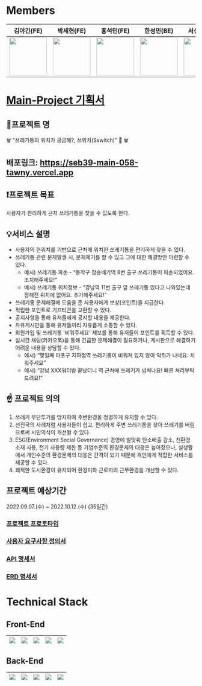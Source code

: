 # Members

|         김야긴(FE)         |         박세현(FE)         |         홍석민(FE)         |         한성민(BE)         |          서성민(BE)         |
|--------------------------|---------------------------|--------------------------|--------------------------|----------------------------|
|<img src="https://user-images.githubusercontent.com/104137221/189057751-0694bd9b-1dbe-4b52-a663-a354cc6ae34a.png" width="100" height="100">|<img src="https://avatars.githubusercontent.com/u/104138055?v=4" width="100" height="100">|<img src="https://user-images.githubusercontent.com/99874863/189057764-51e69f45-a3a0-4938-ae6b-fcec20ec48d4.jpg" width="100" height="100">|<img src="https://user-images.githubusercontent.com/104137221/189061270-819345e6-8cc2-4dda-b7cb-19eaa6f3751d.png" width="100" height="100">|<img src="https://avatars.githubusercontent.com/u/96583210?v=4" width="100" height="100">|


# [Main-Project 기획서](https://www.notion.so/codestates/Main-Project-7868dfc9b9454baba3bdf0cb9de9e179#10797ceb99bd452dacd4053a37c6b450)
## 🌟프로젝트 명 
🗑️  "쓰레기통의 위치가 궁금해?, 쓰위치(Sswitch)" 🚯 🗑️ 

## 배포링크: https://seb39-main-058-tawny.vercel.app

## ❗프로젝트 목표
사용자가 편리하게 근처 쓰레기통을 찾을 수 있도록 한다.

## 💡서비스 설명
- 사용자의 현위치를 기반으로 근처에 위치한 쓰레기통을 편리하게 찾을 수 있다.
- 쓰레기통 관련 문제발생 시, 문제제기를 할 수 있고 그에 대한 해결방안 마련할 수 있다.
    - 예시) 쓰레기통 파손 - “동작구 장승배기역 8번 출구 쓰레기통이 파손되었어요. 조치해주세요!”
    - 예시) 쓰레기통 위치정보 - “강남역 11번 출구 앞 쓰레기통 있다고 나와있는데 정해진 위치에 없어요. 추가해주세요!”
- 쓰레기통 문제해결에 도움을 준 사용자에게 보상(포인트)을 지급한다.
- 적립한 포인트로 기프티콘을 교환할 수 있다.
- 공지사항을 통해 유저들에게 공지할 내용을 제공한다.
- 자유게시판을 통해 유저들끼리 자유롭게 소통할 수 있다.
- 회원가입 및 쓰레기통 '비워주세요' 제보를 통해 유저들이 포인트를 획득할 수 있다.
- 실시간 채팅(카카오톡)을 통해 긴급한 문제해결이 필요하거나, 게시판으로 해결하기 어려운 내용을 상담할 수 있다.
    - 예시) “몇일째 마포구 지하철역 쓰레기통이 비워져 있지 않아 악취가 나네요. 치워주세요”
    - 예시) “강남 XXX워터밤 끝났더니 역 근처에 쓰레기가 넘쳐나요! 빠른 처리부탁드려요!”
    
## ☝ 프로젝트 의의
1. 쓰레기 무단투기를 방지하여 주변환경을 청결하게 유지할 수 있다.
2. 선진국의 사례처럼 사용자들이 쉽고, 편리하게 주변 쓰레기통을 찾아 쓰레기를 버림으로써 시민의식이 개선될 수 있다.
3. ESG(Environment Social Governance) 경영에 발맞춰 탄소배출 감소, 친환경 소재 사용, 전기 사용량 제한 등 기업수준의 환경문제의 대응은 높아졌으나, 실생활에서 개인수준의 환경문제의 대응은 간격이 있기 때문에 개인에게 적합한 서비스를 제공할 수 있다.
4. 쾌적한 도시환경이 유지되어 환경미화 근로자의 근무환경을 개선할 수 있다.

## 프로젝트 예상기간
2022.09.07.(수) ~ 2022.10.12.(수) (35일간)

### [프로젝트 프로토타입](https://www.figma.com/file/Rpy3eN8tFAYRHHYgeRxs17/Untitled?node-id=0%3A1)
### [사용자 요구사항 정의서](https://docs.google.com/spreadsheets/d/1_aL_k1XiEbeOjp34L2AyIYex2pmMOy65XnZCuy16nz0/edit?usp=sharing)
### [API 명세서](https://documenter.getpostman.com/view/21357729/VVBZQj34)
### [ERD 명세서](https://www.erdcloud.com/d/Jjw5kFR3JJ3tDBDpa)


# Technical Stack
## Front-End
| <img src="https://img.shields.io/badge/html5-E34F26?style=for-the-badge&logo=html5&logoColor=white"> | <img src="https://img.shields.io/badge/React-61DAFB?style=for-the-badge&logo=React&logoColor=black"> | <img src="https://img.shields.io/badge/Redux-764ABC?style=for-the-badge&logo=Redux&logoColor=white"> |<img src="https://img.shields.io/badge/styled components-DB7093?style=flat-square&logo=styled-components&logoColor=white"/>| <img src="https://img.shields.io/badge/Kakao Map-F3DC04?style=for-the-badge&logo=kakao&logoColor=black"> |
|-----|-----|-----|-----|-----|

## Back-End
|<img src="https://img.shields.io/badge/JAVA-007396?style=for-the-badge&logo=java&logoColor=white">|<img src="https://img.shields.io/badge/Spring-6DB33F?style=for-the-badge&logo=Spring&logoColor=white">|<img src="https://img.shields.io/badge/SpringBoot-6DB33F?style=for-the-badge&logo=SpringBoot&logoColor=white">|<img src="https://img.shields.io/badge/SrpingSecurity-6DB33F?style=for-the-badge&logo=SpringSecurity&logoColor=white">|<img src="https://img.shields.io/badge/mysql-4479A1?style=for-the-badge&logo=mysql&logoColor=white">|
|-----|-----|-----|-----|-----|
